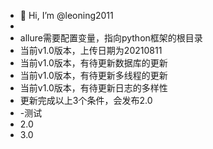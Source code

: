 - 👋 Hi, I’m @leoning2011
- 
- allure需要配置变量，指向python框架的根目录
- 当前v1.0版本，上传日期为20210811
- 当前v1.0版本，有待更新数据库的更新
- 当前v1.0版本，有待更新多线程的更新
- 当前v1.0版本，有待更新日志的多样性
- 更新完成以上3个条件，会发布2.0
- -测试
- 2.0
- 3.0
<!---
leoning2011/leoning2011 is a ✨ special ✨ repository because its `README.md` (this file) appears on your GitHub profile.
You can click the Preview link to take a look at your changes.
--->

